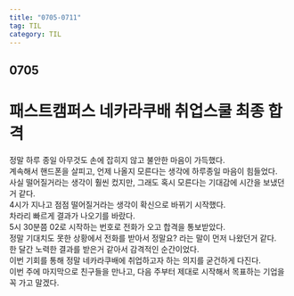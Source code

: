 ```yaml
---
title: "0705-0711"
tag: TIL
category: TIL
---
```

## 0705
# 패스트캠퍼스 네카라쿠배 취업스쿨 최종 합격



정말 하루 종일 아무것도 손에 잡히지 않고 불안한 마음이 가득했다.  
계속해서 핸드폰을 살피고, 언제 나올지 모른다는 생각에 하루종일 마음이 힘들었다.  
사실 떨어질거라는 생각이 훨씬 컸지만, 그래도 혹시 모른다는 기대감에 시간을 보냈던거 같다.  
4시가 지나고 점점 떨어질거라는 생각이 확신으로 바뀌기 시작했다.  
차라리 빠르게 결과가 나오기를 바랐다.  
5시 30분쯤 02로 시작하는 번호로 전화가 오고 합격을 통보받았다.  
정말 기대치도 못한 상황에서 전화를 받아서 정말요? 라는 말이 먼저 나왔던거 같다.  
한 달간 노력한 결과를 받은거 같아서 감격적인 순간이었다.  
이번 기회를 통해 정말 네카라쿠배에 취업하고자 하는 의지를 굳건하게 다진다.  
이번 주에 마지막으로 친구들을 만나고, 다음 주부터 제대로 시작해서 목표하는 기업을 꼭 가고 말겠다.